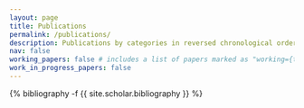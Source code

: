 ```yaml
---
layout: page
title: Publications
permalink: /publications/
description: Publications by categories in reversed chronological order
nav: false
working_papers: false # includes a list of papers marked as "working={true}"
work_in_progress_papers: false
---
```




<!-- _pages/publications.md -->

<div class="publications">
  
{% bibliography -f {{ site.scholar.bibliography }} %}

</div>
